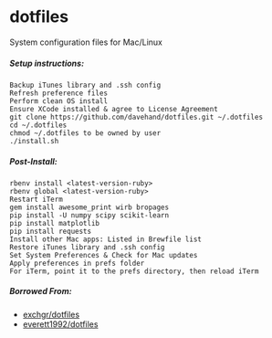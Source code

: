 # dotfiles
System configuration files for Mac/Linux

##### Setup instructions:
    Backup iTunes library and .ssh config
    Refresh preference files
    Perform clean OS install
    Ensure XCode installed & agree to License Agreement
    git clone https://github.com/davehand/dotfiles.git ~/.dotfiles
    cd ~/.dotfiles
    chmod ~/.dotfiles to be owned by user
    ./install.sh

##### Post-Install:
    rbenv install <latest-version-ruby>
    rbenv global <latest-version-ruby>
    Restart iTerm
    gem install awesome_print wirb bropages
    pip install -U numpy scipy scikit-learn
    pip install matplotlib
    pip install requests
    Install other Mac apps: Listed in Brewfile list
    Restore iTunes library and .ssh config
    Set System Preferences & Check for Mac updates
    Apply preferences in prefs folder
    For iTerm, point it to the prefs directory, then reload iTerm

##### Borrowed From:
* [exchgr/dotfiles](https://github.com/exchgr/dotfiles)
* [everett1992/dotfiles](https://github.com/everett1992/dotfiles)
